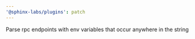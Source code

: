 ```yaml
---
'@sphinx-labs/plugins': patch
---
```


Parse rpc endpoints with env variables that occur anywhere in the string
